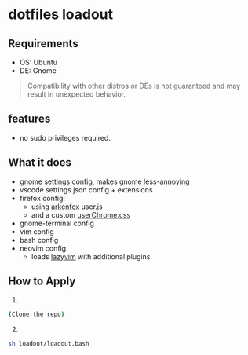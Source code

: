# dotfiles loadout

## Requirements
- OS: Ubuntu
- DE: Gnome
> Compatibility with other distros or DEs is not guaranteed and may result in unexpected behavior.


## features
- no sudo privileges required.

## What it does
- gnome settings config, makes gnome less-annoying
- vscode settings.json config + extensions
- firefox config:
   - using [arkenfox](https://github.com/arkenfox/user.js) user.js
   - and a custom [userChrome.css](https://github.com/datguypiko/Firefox-Mod-Blur)
- gnome-terminal config
- vim config
- bash config
- neovim config:
   - loads [lazyvim](https://www.lazyvim.org/) with additional plugins


## How to Apply
1.
```bash
(Clone the repo)
```

2.
```bash
sh loadout/loadout.bash
```
